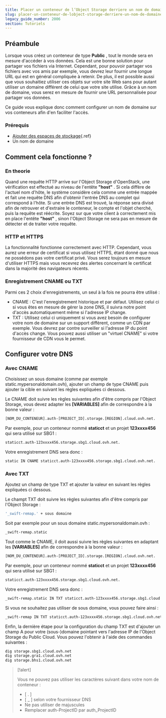 ```yaml
---
title: Placer un conteneur de l’Object Storage derriere un nom de domaine
slug: placer-un-conteneur-de-lobject-storage-derriere-un-nom-de-domaine
legacy_guide_number: 2006
section: Tutoriels
---
```



## Préambule
Lorsque vous créez un conteneur de type  **Public** , tout le monde sera en mesure d'accéder à vos données. Cela est une bonne solution pour partager vos fichiers via Internet. Cependant, pour pouvoir partager vos fichiers avec vos amis par exemple, vous devrez leur fournir une longue URL qui est en général compliquée à retenir. De plus, il est possible aussi que vous souhaitiez utiliser ces objets sur votre site Web sans pour autant utiliser un domaine différent de celui que votre site utilise. Grâce à un nom de domaine, vous serez en mesure de fournir une URL personnalisée pour partager vos données.

Ce guide vous explique donc comment configurer un nom de domaine sur vos conteneurs afin d'en faciliter l'accès.


### Prérequis
- [Ajouter des espaces de stockage]({legacy}1790){.ref}
- Un nom de domaine


## Comment cela fonctionne ?

### En theorie
Quand une requête HTTP arrive sur l'Object Storage d'OpenStack, une vérification est effectué au niveau de l'entête  **"host"** . Si cela diffère de l'actuel nom d'hôte, le système considère cela comme une entrée mappée et fait une requête DNS afin d'obtenir l'entrée DNS au complet qui correspond à l'hôte. Si une entrée DNS est trouvé, la réponse sera divisé afin de retrouver et d'extraire le conteneur, le compte et l'objet cherché, puis la requête est réécrite. Soyez sur que votre client à correctement mis en place l'entête  **"host"** , sinon l'Object Storage ne sera pas en mesure de détecter et de traiter votre requête.


### HTTP et HTTPS
La fonctionnalité fonctionne correctement avec HTTP. Cependant, vous aurez une erreur de certificat si vous utilisez HTTPS, étant donné que nous ne possédons pas votre certificat privé. Vous serez toujours en mesure d'utiliser HTTPS mais vous recevrez des alertes concernant le certificat dans la majorité des navigateurs récents.


### Enregistrement CNAME ou TXT
Parmi ces 2 choix d'enregistrements, un seul à la fois ne pourra être utilisé :

- CNAME : C'est l'enregistrement historique et par défaut. Utilisez celui ci si vous êtes en mesure de gérer la zone DNS, il suivra notre point d'accès automatiquement même si l'adresse IP change.
- TXT : Utilisez celui ci uniquement si vous avez besoin de configurer votre nom de domaine sur un support différent, comme un CDN par exemple. Vous devrez par contre surveiller si l'adresse IP du point d'accès change. Vous pouvez aussi utiliser un "virtuel CNAME" si votre fournisseur de CDN vous le permet.


## Configurer votre DNS

### Avec CNAME
Choisissez un sous domaine (comme par exemple static.mypersonaldomain.ovh), ajouter un champ de type CNAME puis ajouter la cible en suivant les règles expliquées ci dessous.

Le CNAME doit suivre les règles suivantes afin d'être compris par l'Object Storage, vous devez adapter les  **[VARIABLES]**  afin de correspondre à la bonne valeur :


```bash
[NOM_DU_CONTENEUR].auth-[PROJECT_ID].storage.[REGION].cloud.ovh.net.
```

Par exemple, pour un conteneur nommé  **staticct**  et un projet  **123xxxx456**  qui sera utilisé sur SBG1 :


```bash
staticct.auth-123xxxx456.storage.sbg1.cloud.ovh.net.
```

Votre enregistrement DNS sera donc :


```bash
static IN CNAME staticct.auth-123xxxx456.storage.sbg1.cloud.ovh.net.
```


### Avec TXT
Ajoutez un champ de type TXT et ajouter la valeur en suivant les règles expliquées ci dessous.

Le champt TXT doit suivre les règles suivantes afin d'être compris par l'Object Storage :


```bash
'_swift-remap.' + sous domaine
```

Soit par exemple pour un sous domaine static.mypersonaldomain.ovh :


```bash
_swift-remap.static
```

Tout comme le CNAME, il doit aussi suivre les règles suivantes en adaptant les  **[VARIABLES]**  afin de correspondre à la bonne valeur :


```bash
[NOM_DU_CONTENEUR].auth-[PROJECT_ID].storage.[REGION].cloud.ovh.net.
```

Par exemple, pour un conteneur nommé  **staticct**  et un projet  **123xxxx456**  qui sera utilisé sur SBG1 :


```bash
staticct.auth-123xxxx456.storage.sbg1.cloud.ovh.net.
```

Votre enregistrement DNS sera donc :


```bash
_swift-remap.static IN TXT staticct.auth-123xxxx456.storage.sbg1.cloud.ovh.net.
```

Si vous ne souhaitez pas utiliser de sous domaine, vous pouvez faire ainsi :


```bash
_swift-remap IN TXT staticct.auth-123xxxx456.storage.sbg1.cloud.ovh.net.
```

Enfin, la dernière étape pour la configuration du champ TXT est d'ajouter un champ A pour votre (sous-)domaine pointant vers l'adresse IP de l'Object Storage du Public Cloud. Vous pouvez l'obtenir à l'aide des commandes suivantes :


```bash
dig storage.sbg1.cloud.ovh.net
dig storage.gra1.cloud.ovh.net
dig storage.bhs1.cloud.ovh.net
```



> [!alert]
>
> Vous ne pouvez pas utiliser les caractères suivant dans votre nom de conteneur
> :
> - [ . ]
> - [ _ ] selon votre fournisseur DNS
> - Ne pas utiliser de majuscules
> - Remplacer auth-ProjectID par auth_ProjectID
> 
> 